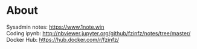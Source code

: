 # About
Sysadmin notes: https://www.1note.win  
Coding ipynb: http://nbviewer.jupyter.org/github/fzinfz/notes/tree/master/  
Docker Hub: https://hub.docker.com/r/fzinfz/  